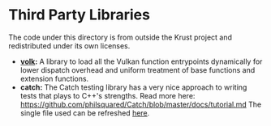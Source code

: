 Third Party Libraries
=====================
The code under this directory is from outside the Krust project and
redistributed under its own licenses.

* **[volk](https://github.com/zeux/volk):**
  A library to load all the Vulkan function entrypoints dynamically for lower
  dispatch overhead and uniform treatment of base functions and extension
  functions.
* **catch:** The Catch testing library has a very nice approach to writing tests
  that plays to C++'s strengths.
  Read more here:
  <https://github.com/philsquared/Catch/blob/master/docs/tutorial.md>
  The single file used can be refreshed [here](https://raw.githubusercontent.com/philsquared/Catch/master/single_include/catch.hpp).
